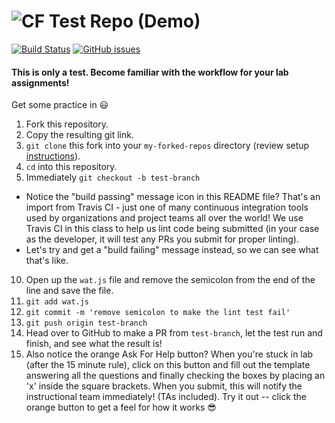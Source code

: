 ![CF](https://i.imgur.com/7v5ASc8.png)  Test Repo (Demo)
=======
[![Build Status](https://travis-ci.org/codefellows-seattle-301d9/00-test-repo-demo.svg?branch=master)](https://travis-ci.org/codefellows-seattle-301d9/00-test-repo-demo) [![GitHub issues](https://img.shields.io/badge/Stuck%3F-Ask%20for%20Help!-orange.svg)](https://github.com/codefellows/seattle-301d9/issues/new) 

#### This is only a test. Become familiar with the workflow for your lab assignments!

Get some practice in :smiley:

1. Fork this repository.  
2. Copy the resulting git link.
3. `git clone` this fork into your `my-forked-repos` directory (review setup [instructions](https://github.com/codefellows/seattle-301d9/blob/master/README.md#create-and-setup-your-301-directory-structure)).  
4. `cd` into this repository.  
5. Immediately `git checkout -b test-branch`  
  - Notice the "build passing" message icon in this README file? That's an import from Travis CI - just one of many continuous integration tools used by organizations and project teams all over the world! We use Travis CI in this class to help us lint code being submitted (in your case as the developer, it will test any PRs you submit for proper linting).
  - Let's try and get a "build failing" message instead, so we can see what that's like.
10. Open up the `wat.js` file and remove the semicolon from the end of the line and save the file.
11. `git add wat.js`
12. `git commit -m 'remove semicolon to make the lint test fail'`
13. `git push origin test-branch`
13. Head over to GitHub to make a PR from `test-branch`, let the test run and finish, and see what the result is!
14. Also notice the orange Ask For Help button? When you're stuck in lab (after the 15 minute rule), click on this button and fill out the template answering all the questions and finally checking the boxes by placing an 'x' inside the square brackets. When you submit, this will notify the instructional team immediately! (TAs included). Try it out -- click the orange button to get a feel for how it works :sunglasses:
